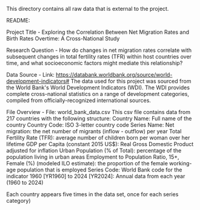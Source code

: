 This directory contains all raw data that is external to the project.

README:

Project Title - 
Exploring the Correlation Between Net Migration Rates and Birth Rates Overtime:
A Cross-National Study

Research Question - 
How do changes in net migration rates correlate with subsequent changes in total
fertility rates (TFR) within host countries over time, and what socioeconomic
factors might mediate this relationship?

Data Source - 
Link: https://databank.worldbank.org/source/world-development-indicators#
The data used for this project was sourced from the World Bank's World 
Development Indicators (WDI). The WDI provides complete cross-national
statistics on a range of development categories, compiled from
officially-recognized international sources.

File Overview -
File: world_bank_data.csv
This csv file contains data from 217 countries with the following structure:
  Country Name: Full name of the country
  Country Code: ISO 3-letter country code
  Series Name:
    Net migration: the net number of migrants (inflow - outflow) per year
    Total Fertility Rate (TFR): average number of children born per woman over
    her lifetime
    GDP per Capita (constant 2015 US$): Real Gross Domestic Product adjusted for
    inflation
    Urban Population (% of Total): percentage of the population living in urban
    areas
    Employment to Population Ratio, 15+, Female (%) (modeled ILO estimate):
    the proportion of the female working-age population that is employed
  Series Code: World Bank code for the indicator
  1960 [YR1960] to 2024 [YR2024]: Annual data from each year (1960 to 2024)

Each country appears five times in the data set, once for each series category)